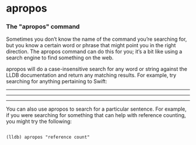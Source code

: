
# apropos


### The "apropos" command



Sometimes you don’t know the name of the command you’re searching for, but you know a certain word or phrase that might point you in the right direction. The apropos command can do this for you; it’s a bit like using a search engine to find something on the web.



apropos will do a case-insensitive search for any word or string against the LLDB documentation and return any matching results. For example, try searching for anything pertaining to Swift:




<hr>

<hr>


<hr>


You can also use apropos to search for a particular sentence. For example, if you were searching for something that can help with reference counting, you might try the following:



```

(lldb) apropos "reference count"

```